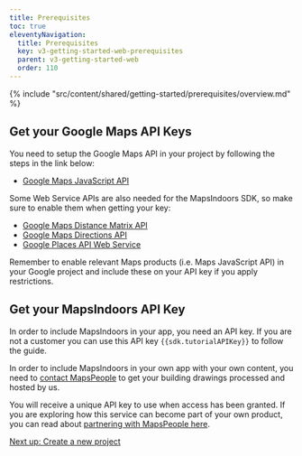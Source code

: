 ```yaml
---
title: Prerequisites
toc: true
eleventyNavigation:
  title: Prerequisites
  key: v3-getting-started-web-prerequisites
  parent: v3-getting-started-web
  order: 110
---
```


<!-- Overview -->
{% include "src/content/shared/getting-started/prerequisites/overview.md" %}

## Get your Google Maps API Keys

You need to setup the Google Maps API in your project by following the steps in the link below:

* [Google Maps JavaScript API](https://developers.google.com/maps/documentation/javascript/get-api-key)

Some Web Service APIs are also needed for the MapsIndoors SDK, so make sure to enable them when getting your key:

* [Google Maps Distance Matrix API](https://developers.google.com/maps/documentation/distance-matrix/start)
* [Google Maps Directions API](https://developers.google.com/maps/documentation/directions/start)
* [Google Places API Web Service](https://developers.google.com/places/web-service/intro)

Remember to enable relevant Maps products (i.e. Maps JavaScript API) in your Google project and include these on your API key if you apply restrictions.

## Get your MapsIndoors API Key

In order to include MapsIndoors in your app, you need an API key. If you are not a customer you can use this API key `{{sdk.tutorialAPIKey}}` to follow the guide.

In order to include MapsIndoors in your own app with your own content, you need to [contact MapsPeople](https://resources.mapspeople.com/contact-us) to get your building drawings processed and hosted by us.

You will receive a unique API key to use when access has been granted. If you are exploring how this service can become part of your own product, you can read about [partnering with MapsPeople here](https://www.mapspeople.com/become-a-partner).

<p class="next-article"><a class="mi-button mi-button--outline" href="{{ site.url }}/content/getting-started/web/new-project/">Next up: Create a new project</a>

